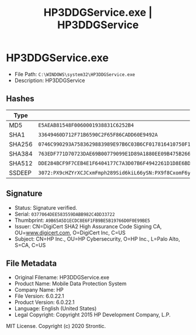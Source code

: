 ﻿---
title: HP3DDGService.exe | HP3DDGService
---

# HP3DDGService.exe 

* File Path: `C:\WINDOWS\system32\HP3DDGService.exe`
* Description: HP3DDGService

## Hashes

Type | Hash
-- | --
MD5 | `E5AEAB81548F0060001938831C6252B4`
SHA1 | `33649460D712F71B6590C2F65F86CADD60E9492A`
SHA256 | `0746C990293A7583629883989E97B6C03B6CF017816410750F13CD00570762FA`
SHA384 | `763EDF771D70723DAE69B00779099E1D89A1880EE09B475B2663B794E92C38694735A37E82FFA16EB68C31A204967D7C`
SHA512 | `DDE284BCF9F7CEB4E1F6404177C7A3D07B6F4942261D1D8E6BDFF4B3ED68E24392F15503FD61CCBDA8FDFD93DA9717DAB25F0DF9EEBA0352BA21F8541356022B`
SSDEEP | `3072:PX9cHZYrXCJCxmFmph289Sid6kiL66ySN:PX9f8CxomF6y4`

## Signature

* Status: Signature verified.
* Serial: `0377064DEE583559DABB982C4DD33722`
* Thumbprint: `A9B65A5D1ECDC8E6F1FB9BE5B19766D0F0E99BE5`
* Issuer: CN=DigiCert SHA2 High Assurance Code Signing CA, OU=www.digicert.com, O=DigiCert Inc, C=US
* Subject: CN=HP Inc., OU=HP Cybersecurity, O=HP Inc., L=Palo Alto, S=CA, C=US

## File Metadata

* Original Filename: HP3DDGService.exe
* Product Name: Mobile Data Protection System
* Company Name: HP
* File Version: 6.0.22.1
* Product Version: 6.0.22.1
* Language: English (United States)
* Legal Copyright:  Copyright 2015 HP Development Company, L.P.





MIT License. Copyright (c) 2020 Strontic.


